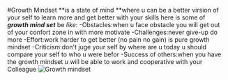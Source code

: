 #Growth Mindset 
**is a state of mind **where u can be a better virsion of your self to learn more and get better with your skills here is some of ***growth mind set*** be _like_:
-Obstacles:when u face obstacle you will  get out of your confort zone in with more motivate
-Challenges:never give-up do more
-Effort:work harder to get better (no pain no gain) is pure growth mindset
-Criticism:don't juge your self by where are u today u should compare your self to who u were befor
-Success of others:when you have the growth mindset u will be able to work and cooperative with your Colleague
![Growth mindset](https://image.freepik.com/free-vector/businessman-holding-light-bulb-put-think-growth-mindset-different-fixed-mindset-concept_101179-880.jpg)
